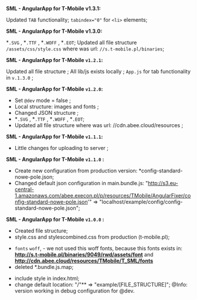 **SML - AngularApp for T-Mobile v1.3.1:**

Updated `TAB` functionality;
`tabindex="0"` for `<li>` elements;

**SML - AngularApp for T-Mobile v1.3.0:**

*`.SVG` , *`.TTF` , *`.WOFF` , *`.EOT`;
Updated all file structure `/assets/css/style.css` where was url: `//s.t-mobile.pl/binaries`;

**SML - AngularApp for T-Mobile `v1.2.1`:**

Updated all file structure ;
All lib/js exists locally ;
`App.js` for tab functionality in `v.1.3.0` ;  


**SML - AngularApp for T-Mobile `v1.2.0`:**
+ Set `@dev` mode = false ; 
+ Local structure: images and fonts ; 
+ Changed JSON structure ;
+ *`.SVG` , *`.TTF` , *`.WOFF` , *`.EOT`;
+ Updated all file structure where was url: //cdn.abee.cloud/resources ; 

**SML - AngularApp for T-Mobile `v1.1.1`:**
+ Little changes for uploading to server ;

**SML - AngularApp for T-Mobile `v1.1.0` :**
+ Create new configuration from production version: *config-standard-nowe-pole.json; 
+ Changed default json configuration in main.bundle.js: "http://s3.eu-central-1.amazonaws.com/abee.execon.pl/p/resources/TMobile/AngularFixer/config-standard-nowe-pole.json'" => "localhost/example/config/config-standard-nowe-pole.json";

**SML - AngularApp for T-Mobile `v1.0.0` :**
+ Created file structure;
+ style.css and stylescombined.css from production (t-mobile.pl);
- `fonts` `woff`, - we not used this woff fonts, because this fonts exists in:
**http://s.t-mobile.pl/binaries/9049/rwd/assets/font** and **http://cdn.abee.cloud/resources/TMobile/T_SML/fonts**
- deleted *.bundle.js.map;
+ include style in index.html;
+ change default location:  "/"** => "example/[FILE_STRUCTURE]";
@Info: version working in debug configuration for @dev.
